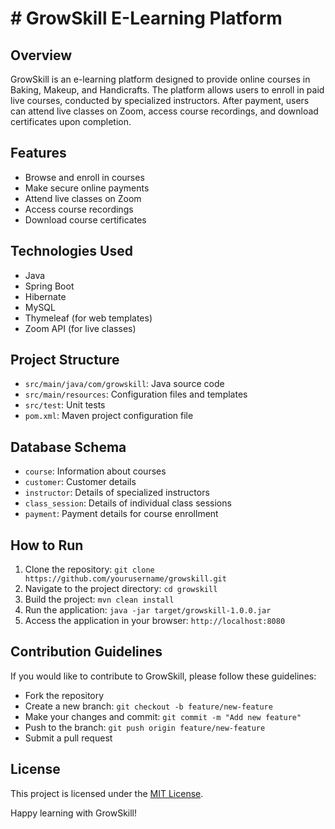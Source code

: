 # # GrowSkill E-Learning Platform

## Overview

GrowSkill is an e-learning platform designed to provide online courses in Baking, Makeup, and Handicrafts. The platform allows users to enroll in paid live courses, conducted by specialized instructors. After payment, users can attend live classes on Zoom, access course recordings, and download certificates upon completion.

## Features

- Browse and enroll in courses
- Make secure online payments
- Attend live classes on Zoom
- Access course recordings
- Download course certificates

## Technologies Used

- Java
- Spring Boot
- Hibernate
- MySQL
- Thymeleaf (for web templates)
- Zoom API (for live classes)
## Project Structure

- `src/main/java/com/growskill`: Java source code
- `src/main/resources`: Configuration files and templates
- `src/test`: Unit tests
- `pom.xml`: Maven project configuration file

## Database Schema

- `course`: Information about courses
- `customer`: Customer details
- `instructor`: Details of specialized instructors
- `class_session`: Details of individual class sessions
- `payment`: Payment details for course enrollment

## How to Run

1. Clone the repository: `git clone https://github.com/yourusername/growskill.git`
2. Navigate to the project directory: `cd growskill`
3. Build the project: `mvn clean install`
4. Run the application: `java -jar target/growskill-1.0.0.jar`
5. Access the application in your browser: `http://localhost:8080`

## Contribution Guidelines

If you would like to contribute to GrowSkill, please follow these guidelines:

- Fork the repository
- Create a new branch: `git checkout -b feature/new-feature`
- Make your changes and commit: `git commit -m "Add new feature"`
- Push to the branch: `git push origin feature/new-feature`
- Submit a pull request

## License

This project is licensed under the [MIT License](LICENSE).

Happy learning with GrowSkill!
